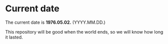 # Current date

The current date is **1976.05.02.** (YYYY.MM.DD.)

This repository will be good when the world ends, so we will know how long it lasted.